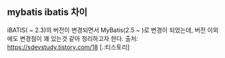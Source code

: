 ## mybatis ibatis 차이
iBATIS( ~ 2.3)의 버전이 변경되면서 MyBatis(2.5 ~ )로 변경이 되었는데, 버전 이외에도 변경점이 꽤 있는것 같아 정리하고자 한다.
출처: https://sdevstudy.tistory.com/18 [.:티스토리]

